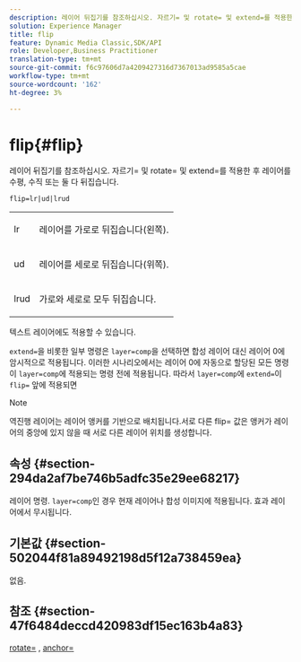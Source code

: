 ```yaml
---
description: 레이어 뒤집기를 참조하십시오. 자르기= 및 rotate= 및 extend=를 적용한 후 레이어를 수평, 수직 또는 둘 다 뒤집습니다.
solution: Experience Manager
title: flip
feature: Dynamic Media Classic,SDK/API
role: Developer,Business Practitioner
translation-type: tm+mt
source-git-commit: f6c97606d7a4209427316d7367013ad9585a5cae
workflow-type: tm+mt
source-wordcount: '162'
ht-degree: 3%

---
```



# flip{#flip}

레이어 뒤집기를 참조하십시오. 자르기= 및 rotate= 및 extend=를 적용한 후 레이어를 수평, 수직 또는 둘 다 뒤집습니다.

`flip=lr|ud|lrud`

<table id="simpletable_072CA0E24B7146D48AEFD70E51E849C2"> 
 <tr class="strow"> 
  <td class="stentry"> <p> <span class="codeph"> lr  </span> </p> </td> 
  <td class="stentry"> <p>레이어를 가로로 뒤집습니다(왼쪽). </p> </td> 
 </tr> 
 <tr class="strow"> 
  <td class="stentry"> <p> <span class="codeph"> ud  </span> </p> </td> 
  <td class="stentry"> <p>레이어를 세로로 뒤집습니다(위쪽). </p> </td> 
 </tr> 
 <tr class="strow"> 
  <td class="stentry"> <p> <span class="codeph"> lrud  </span> </p> </td> 
  <td class="stentry"> <p>가로와 세로로 모두 뒤집습니다. </p> </td> 
 </tr> 
</table>

텍스트 레이어에도 적용할 수 있습니다.

`extend=`을 비롯한 일부 명령은 `layer=comp`을 선택하면 합성 레이어 대신 레이어 0에 암시적으로 적용됩니다. 이러한 시나리오에서는 레이어 0에 자동으로 할당된 모든 명령이 `layer=comp`에 적용되는 명령 전에 적용됩니다. 따라서 `layer=comp`에 `extend=`이 `flip=` 앞에 적용되면

>[!NOTE]
>
>역진행 레이어는 레이어 앵커를 기반으로 배치됩니다.서로 다른 flip= 값은 앵커가 레이어의 중앙에 있지 않을 때 서로 다른 레이어 위치를 생성합니다.

## 속성 {#section-294da2af7be746b5adfc35e29ee68217}

레이어 명령. `layer=comp`인 경우 현재 레이어나 합성 이미지에 적용됩니다. 효과 레이어에서 무시됩니다.

## 기본값 {#section-502044f81a89492198d5f12a738459ea}

없음.

## 참조 {#section-47f6484deccd420983df15ec163b4a83}

[rotate=](../../../../../is-api/http-ref/image-serving-api-ref/c-http-protocol-reference/c-command-reference/r-rotate.md#reference-12abb086635546ec9ec2e1a793dc1096) ,  [anchor=](../../../../../is-api/http-ref/image-serving-api-ref/c-http-protocol-reference/c-command-reference/r-anchor.md#reference-6661e548ab284b82828d8d94c8ddeb7c)
